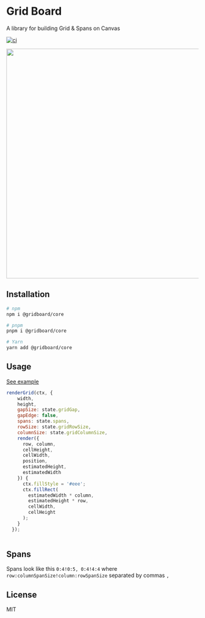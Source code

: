 
# Grid Board

A library for building Grid & Spans on Canvas

[![ci](https://github.com/seanghay/gridboard/actions/workflows/ci.yml/badge.svg)](https://github.com/seanghay/gridboard/actions/workflows/ci.yml)


<img src="https://user-images.githubusercontent.com/15277233/155681801-1b7142dd-e147-471c-9388-b18fa51b60c9.png" width=600>

## Installation

```sh
# npm
npm i @gridboard/core

# pnpm
pnpm i @gridboard/core

# Yarn
yarn add @gridboard/core
```


## Usage

[See example](https://github.com/seanghay/gridboard/tree/main/packages/web)

```js
renderGrid(ctx, {
    width,
    height,
    gapSize: state.gridGap,
    gapEdge: false,
    spans: state.spans,
    rowSize: state.gridRowSize,
    columnSize: state.gridColumnSize,
    render({
      row, column,
      cellHeight,
      cellWidth,
      position,
      estimatedHeight,
      estimatedWidth
    }) {
      ctx.fillStyle = '#eee';
      ctx.fillRect(
        estimatedWidth * column,
        estimatedHeight * row,
        cellWidth,
        cellHeight
      );
    }
  });
  
  ```
  
## Spans

Spans look like this `0:4!0:5, 0:4!4:4` where `row:columnSpanSize!column:rowSpanSize` separated by commas `,`


## License

MIT
